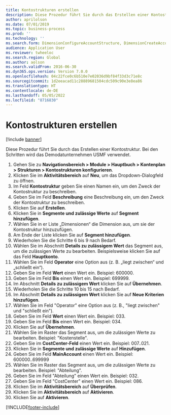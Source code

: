 ```yaml
---
title: Kontostrukturen erstellen
description: Diese Prozedur führt Sie durch das Erstellen einer Kontostruktur.
author: aprilolson
ms.date: 07/01/2019
ms.topic: business-process
ms.prod: ''
ms.technology: ''
ms.search.form: DimensionConfigureAccountStructure, DimensionCreateAccountStructure, DimensionHierarchyAddLevel, DimensionHierarchyConstraintActivate
audience: Application User
ms.reviewer: twheeloc
ms.search.region: Global
ms.author: aolson
ms.search.validFrom: 2016-06-30
ms.dyn365.ops.version: Version 7.0.0
ms.openlocfilehash: 04c22fce0c6b510e7e02036d9bf84f33d3c71e8c
ms.sourcegitcommit: 1d2eeacad11c28889681504cdc509c90e3e8ea86
ms.translationtype: HT
ms.contentlocale: de-DE
ms.lasthandoff: 05/05/2022
ms.locfileid: "8716830"
---
```

# <a name="create-account-structures"></a>Kontostrukturen erstellen

[!include [banner](../../includes/banner.md)]

Diese Prozedur führt Sie durch das Erstellen einer Kontostruktur. Bei den Schritten wird das Demodatunternehmen USMF verwendet.

1. Gehen Sie zu **Navigationsbereich > Module > Hauptbuch > Kontenplan > Strukturen > Kontostrukturen konfigurieren**.
2. Klicken Sie im **Aktivitätsbereich** auf **Neu**, um das Dropdown-Dialogfeld zu öffnen.
3. Im Feld **Kontostruktur** geben Sie einen Namen ein, um den Zweck der Kontostruktur zu beschreiben.
4. Geben Sie im Feld **Beschreibung** eine Beschreibung ein, um den Zweck der Kontostruktur zu beschreiben.
5. Klicken Sie auf **Erstellen**.
6. Klicken Sie in **Segmente und zulässige Werte** auf **Segment hinzufügen**.
7. Wählen Sie in er Liste „Dimensionen“ die Dimension aus, um sie der Kontostruktur hinzuzufügen.
8. Am Ende der Liste klicken Sie auf **Segment hinzufügen**.
9. Wiederholen Sie die Schritte 6 bis 9 nach Bedarf.
10. Wählen Sie im Abschnitt **Details zu zulässigem Wert** das Segment aus, um die zulässigen Werte zu bearbeiten.
    Beispielsweise klicken Sie auf das Feld **Hauptkonto**.  
11. Wählen Sie im Feld **Operator** eine Option aus (z. B. „liegt zwischen“ und „schließt ein“).
12. Geben Sie im Feld **Wert** einen Wert ein. Beispiel: 600000.  
13. Geben Sie im Feld **Bis** einen Wert ein. Beispiel: 699999.  
14. Im Abschnitt **Details zu zulässigem Wert** klicken Sie auf **Übernehmen**.
15. Wiederholen Sie die Schritte 10 bis 15 nach Bedarf.  
16. Im Abschnitt **Details zu zulässigem Wert** klicken Sie auf **Neue Kriterien hinzufügen**.
17. Wählen Sie im Feld "Operator" eine Option aus (z. B., "liegt zwischen" und "schließt ein").
18. Geben Sie im Feld **Wert** einen Wert ein. Beispiel: 033.  
19. Geben Sie im Feld **Bis** einen Wert ein. Beispiel: 034.  
20. Klicken Sie auf **Übernehmen**.
21. Wählen Sie im Raster das Segment aus, um die zulässigen Werte zu bearbeiten. Beispiel: "Kostenstelle".  
22. Geben Sie im **CostCenter-Feld** einen Wert ein. Beispiel: 007..021.  
23. Klicken Sie in **Segmente und zulässige Werte** auf **Hinzufügen**.
24. Geben Sie im Feld **MainAccount** einen Wert ein. Beispiel: 600000..699999  
25. Wählen Sie im Raster das Segment aus, um die zulässigen Werte zu bearbeiten. Beispiel: "Abteilung".  
26. Geben Sie im Feld "Abteilung" einen Wert ein. Beispiel: 032.  
27. Geben Sie im Feld "CostCenter" einen Wert ein. Beispiel: 086.  
28. Klicken Sie im **Aktivitätsbereich** auf **Überprüfen**.
29. Klicken Sie im **Aktivitätsbereich** auf **Aktivieren**.
30. Klicken Sie auf **Aktivieren**.



[!INCLUDE[footer-include](../../../includes/footer-banner.md)]
